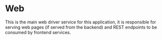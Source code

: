 # Web
This is the main web driver service for this application, it is responsible for serving web pages (if served from the backend) and REST endpoints to be consumed by frontend services.